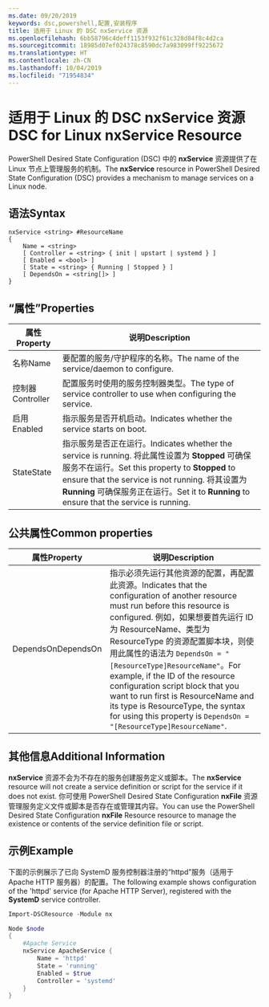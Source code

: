 ```yaml
---
ms.date: 09/20/2019
keywords: dsc,powershell,配置,安装程序
title: 适用于 Linux 的 DSC nxService 资源
ms.openlocfilehash: 6bb58796c4deff1153f932f61c328d84f8c4d2ca
ms.sourcegitcommit: 18985d07ef024378c8590dc7a983099ff9225672
ms.translationtype: HT
ms.contentlocale: zh-CN
ms.lasthandoff: 10/04/2019
ms.locfileid: "71954834"
---
```

# <a name="dsc-for-linux-nxservice-resource"></a><span data-ttu-id="53128-103">适用于 Linux 的 DSC nxService 资源</span><span class="sxs-lookup"><span data-stu-id="53128-103">DSC for Linux nxService Resource</span></span>

<span data-ttu-id="53128-104">PowerShell Desired State Configuration (DSC) 中的 **nxService** 资源提供了在 Linux 节点上管理服务的机制。</span><span class="sxs-lookup"><span data-stu-id="53128-104">The **nxService** resource in PowerShell Desired State Configuration (DSC) provides a mechanism to manage services on a Linux node.</span></span>

## <a name="syntax"></a><span data-ttu-id="53128-105">语法</span><span class="sxs-lookup"><span data-stu-id="53128-105">Syntax</span></span>

```Syntax
nxService <string> #ResourceName
{
    Name = <string>
    [ Controller = <string> { init | upstart | systemd } ]
    [ Enabled = <bool> ]
    [ State = <string> { Running | Stopped } ]
    [ DependsOn = <string[]> ]
}
```

## <a name="properties"></a><span data-ttu-id="53128-106">“属性”</span><span class="sxs-lookup"><span data-stu-id="53128-106">Properties</span></span>

|<span data-ttu-id="53128-107">属性</span><span class="sxs-lookup"><span data-stu-id="53128-107">Property</span></span> |<span data-ttu-id="53128-108">说明</span><span class="sxs-lookup"><span data-stu-id="53128-108">Description</span></span> |
|---|---|
|<span data-ttu-id="53128-109">名称</span><span class="sxs-lookup"><span data-stu-id="53128-109">Name</span></span> |<span data-ttu-id="53128-110">要配置的服务/守护程序的名称。</span><span class="sxs-lookup"><span data-stu-id="53128-110">The name of the service/daemon to configure.</span></span> |
|<span data-ttu-id="53128-111">控制器</span><span class="sxs-lookup"><span data-stu-id="53128-111">Controller</span></span> |<span data-ttu-id="53128-112">配置服务时使用的服务控制器类型。</span><span class="sxs-lookup"><span data-stu-id="53128-112">The type of service controller to use when configuring the service.</span></span> |
|<span data-ttu-id="53128-113">启用</span><span class="sxs-lookup"><span data-stu-id="53128-113">Enabled</span></span> |<span data-ttu-id="53128-114">指示服务是否开机启动。</span><span class="sxs-lookup"><span data-stu-id="53128-114">Indicates whether the service starts on boot.</span></span> |
|<span data-ttu-id="53128-115">State</span><span class="sxs-lookup"><span data-stu-id="53128-115">State</span></span> |<span data-ttu-id="53128-116">指示服务是否正在运行。</span><span class="sxs-lookup"><span data-stu-id="53128-116">Indicates whether the service is running.</span></span> <span data-ttu-id="53128-117">将此属性设置为 **Stopped** 可确保服务不在运行。</span><span class="sxs-lookup"><span data-stu-id="53128-117">Set this property to **Stopped** to ensure that the service is not running.</span></span> <span data-ttu-id="53128-118">将其设置为 **Running** 可确保服务正在运行。</span><span class="sxs-lookup"><span data-stu-id="53128-118">Set it to **Running** to ensure that the service is running.</span></span> |

## <a name="common-properties"></a><span data-ttu-id="53128-119">公共属性</span><span class="sxs-lookup"><span data-stu-id="53128-119">Common properties</span></span>

|<span data-ttu-id="53128-120">属性</span><span class="sxs-lookup"><span data-stu-id="53128-120">Property</span></span> |<span data-ttu-id="53128-121">说明</span><span class="sxs-lookup"><span data-stu-id="53128-121">Description</span></span> |
|---|---|
|<span data-ttu-id="53128-122">DependsOn</span><span class="sxs-lookup"><span data-stu-id="53128-122">DependsOn</span></span> |<span data-ttu-id="53128-123">指示必须先运行其他资源的配置，再配置此资源。</span><span class="sxs-lookup"><span data-stu-id="53128-123">Indicates that the configuration of another resource must run before this resource is configured.</span></span> <span data-ttu-id="53128-124">例如，如果想要首先运行 ID 为 ResourceName、类型为 ResourceType 的资源配置脚本块，则使用此属性的语法为 `DependsOn = "[ResourceType]ResourceName"`。</span><span class="sxs-lookup"><span data-stu-id="53128-124">For example, if the ID of the resource configuration script block that you want to run first is ResourceName and its type is ResourceType, the syntax for using this property is `DependsOn = "[ResourceType]ResourceName"`.</span></span> |

## <a name="additional-information"></a><span data-ttu-id="53128-125">其他信息</span><span class="sxs-lookup"><span data-stu-id="53128-125">Additional Information</span></span>

<span data-ttu-id="53128-126">**nxService** 资源不会为不存在的服务创建服务定义或脚本。</span><span class="sxs-lookup"><span data-stu-id="53128-126">The **nxService** resource will not create a service definition or script for the service if it does not exist.</span></span> <span data-ttu-id="53128-127">你可使用 PowerShell Desired State Configuration **nxFile** 资源管理服务定义文件或脚本是否存在或管理其内容。</span><span class="sxs-lookup"><span data-stu-id="53128-127">You can use the PowerShell Desired State Configuration **nxFile** Resource resource to manage the existence or contents of the service definition file or script.</span></span>

## <a name="example"></a><span data-ttu-id="53128-128">示例</span><span class="sxs-lookup"><span data-stu-id="53128-128">Example</span></span>

<span data-ttu-id="53128-129">下面的示例展示了已向 SystemD  服务控制器注册的“httpd”服务（适用于 Apache HTTP 服务器）的配置。</span><span class="sxs-lookup"><span data-stu-id="53128-129">The following example shows configuration of the 'httpd' service (for Apache HTTP Server), registered with the **SystemD** service controller.</span></span>

```powershell
Import-DSCResource -Module nx

Node $node
{
    #Apache Service
    nxService ApacheService {
        Name = 'httpd'
        State = 'running'
        Enabled = $true
        Controller = 'systemd'
    }
}
```